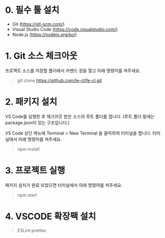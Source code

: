 # 0. 필수 툴 설치
- Git (https://git-scm.com/)
- Visual Studio Code (https://code.visualstudio.com/)
- Node.js (https://nodejs.org/ko/)

# 1. Git 소스 체크아웃
프로젝트 소스를 저장할 폴더에서 커맨드 창을 열고 아래 명령어를 쳐주세요.
> git clone https://github.com/le-cl/fe-cl.git

# 2. 패키지 설치
VS Code를 실행한 후 체크아웃 받은 소스의 루트 폴더를 엽니다.
(루트 폴더 밑에는 package.json이 있는 구조입니다.)

VS Code 상단 메뉴에 Terminal > New Terminal 을 클릭하여 터미널을 켭니다.
터미널에서 아래 명령어를 쳐주세요.
> npm install

# 3. 프로젝트 실행
패키지 설치가 완료 되었으면 터미널에서 아래 명령어를 쳐주세요.
> npm start

# 4. VSCODE 확장팩 설치
> ESLint
> prettier